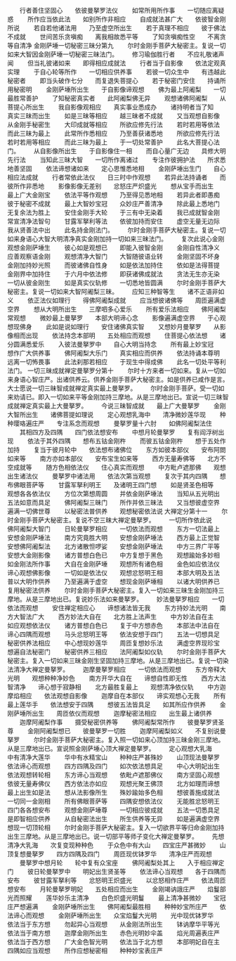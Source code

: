 <!-- { "loadSidebar": true } -->
　　行者善住坚固心　　依彼曼拏罗法仪
　　如常所用所作事　　一切随应离疑惑
　　所作应当依此法　　如别所作非相应
　　自成就法甚广大　　依彼智金刚所说
　　若自若他诸法用　　乃至虚空所出生
　　若于真理不相应　　彼于佛法不成就
　　世间苦乐贪嗔痴　　离我相故悉平等
　　了知贪嗔痴性空　　不离贪等自清净
金刚萨埵一切秘密三昧分第九
　　尔时金刚手菩萨大秘密主。复说一切如来大智因金刚萨埵一切秘密三昧法门。
　　修习瑜伽胜行者　　不应礼敬诸声闻
　　但当礼彼诸如来　　即得相应成就法
　　行者当于自影像　　依法定观真实理
　　于自心轮等所作　　一切相应供养事
　　若彼一切众生中　　有违越此秘密者
　　即当头破作七分　　而复退失菩提心
　　若于秘密门安住　　持诵所用秘密明
　　金刚萨埵所出生　　于自影像谛观想
　　佛为最上阿阇梨　　一切最胜常善护
　　了知秘密真实者　　此阿阇梨佛无异
　　观想诸佛阿阇梨　　从菩提心所出生
　　我自影像观相应　　真实事业悉成办
　　诸持明者当了知　　真实三昧而出生
　　如是三昧等相应　　越三昧者不成就
　　又当观想自影像　　从金刚手秘密生
　　大印成就等相应　　所欲应修先行法
　　若时若用等依法　　而此三昧为最上
　　此常所作悉相应　　乃至善获诸悉地
　　所欲应修先行法　　若时若用等相应
　　而此三昧为最上　　于一切处常善护
　　此名大菩提心法门。
　　从自影像所出生　　于自影像住一相
　　而自心量广无边　　具修大明先行法
　　当知此三昧大智　　一切所作离诸过
　　专注作彼拥护法　　所求悉地善坚固
　　依法谛想诸如来　　定心思惟悉地相
　　金刚萨埵出生门　　自心相应法成就
　　行者常依此法仪　　日三时中作观想
　　若异此法持诵者　　而彼所作非悉地
　　影像影像无差别　　忿怒庄严炽盛光
　　想从宝手而出生　　最上广大金刚宝
　　依法平等作观想　　乃至得见悉地相
　　若异此者即愚痴　　彼于秘密不成就
　　最上大智妙宝冠　　众妙庄严善清净
　　除此最上悉地门　　无复余法为胜上
　　安住金刚手大轮　　于三有中无染着
　　我已成就智金刚　　常宣清净法智句
　　甘露军拏利等法　　依彼加持而安住
　　虚空无量无边际　　我从贤善法中出
　　此名持金刚法门。
　　尔时金刚手菩萨大秘密主。复说一切如来身语心大智大明清净真实金刚加持一切如来三昧法门。
　　复次此说心金刚　　观想金刚萨埵生
　　彼心如是观想已　　即能入彼智金刚
　　金刚自性清净义　　应善观察语金刚
　　观想清净大智门　　大智随彼语业转
　　金刚坚固不坏身　　金刚加持妙光照
　　而彼诸佛自性身　　如是依法加持住
　　依如是法得菩提　　金刚界中加持住
　　于六月中依法修　　即获诸佛成就法
　　贪法无生亦无染　　一切从彼金刚生
　　如是真实仪轨修　　一切悉地皆圆满
　　尔时金刚手菩萨大秘密主。复说一切如来大智阿阇梨三昧。
　　应知三种智等生　　诸不正语非如义
　　依正法仪如理行　　得佛阿阇梨成就
　　应当想彼诸佛等　　周匝遍满虚空界
　　想从大明所出生　　三摩呬多心爱乐
　　所有爱乐法相应　　佛阿阇梨常观想
　　微妙最上曼拏罗　　本部大明谛心念
　　影像遍满虚空界　　于心观想现佛身
　　此如是说如理行　　安住诸佛真实智
　　又想妙月曼拏罗　　从影像相而出现
　　依法持念本部明　　五处相应而观想
　　住菩提心依法想　　诸分圆满悉爱乐
　　入彼法曼拏罗中　　自心大明当持念
　　所有最上妙宝冠　　想作广大供养事
　　佛阿阇梨大乐门　　真实相应而供养
　　依法持诵本尊明　　远离一切怖畏事
　　此法刹那若相应　　于现生中得成佛
　　此名一切处平等利法门。
一切三昧成就禅定曼拏罗分第十
　　尔时十方来者一切如来。复从一切如来身语心智庄严。出诸供养云。供养金刚手菩萨大秘密主。如是供养已咸作是言。大士愿说一切三昧智成就禅定真实最上曼拏罗。
　　尔时金刚手菩萨。受一切如来劝请已。即入一切如来平等金刚加持三摩地。从是三摩地出已。宣说一切三昧智成就禅定真实最上大曼拏罗。
　　今说三昧智成就　　最上广大曼拏罗
　　金刚大智所出生　　诸佛菩提如理说
　　定心观想乳海中　　清净微妙莲华现
　　种种璎珞遍庄严　　专注系念而观想
　　曼拏罗量十六肘　　如佛阿阇梨法住
　　其相四方及四隅　　四门依法想安布
　　中想月轮曼拏罗　　复有阎浮树出现
　　依法于其外四隅　　想布五钴金刚杵
　　而彼五钴金刚杵　　想于五处作加持
　　复当于彼月轮中　　依法想布诸佛位
　　东方如彼本部仪　　安布阿閦如来等
　　南方亦如本部仪　　安布宝生如来等
　　西方无量寿佛等　　北方不空成就等
　　随方色相依法仪　　住心真实而观想
　　中方毗卢遮那佛　　观想出生诸法仪
　　曼拏罗中诸法用　　依法次第当观想
　　复次于其内四隅　　想布佛眼菩萨等
　　甘露军拏利明王　　及诸明王四门想
　　如是贤圣色相等　　观想各各依法仪
　　方位次第想周圆　　并依金刚萨埵法
　　当知从五光明出　　五法如意而具足
　　佛阿阇梨三昧门　　所作并依三昧法
　　又当想彼虚空界　　遍满一切佛世尊
　　以秘密法普供养　　观想秘密依法说
大禅定分第十一
　　尔时金刚手菩萨大秘密主。复说不空三昧大禅定曼拏罗。
　　一切所作依此说　　佛阿阇梨大智门
　　日轮曼拏罗相应　　一切依法而观想
　　东方一切法最上　　安想金刚萨埵法
　　南方究竟胜大明　　安想金刚萨埵法
　　西方最上正觉智　　安想佛阿阇梨法
　　北方诸散怛啰娑　　安想金刚萨埵法
　　中方三界广平等　　安想大金刚影像
　　诸方普想白色已　　中方复想于黑色
　　观想踰始多妙相　　如金刚法所作事
　　大自在金刚萨埵　　观想所有诸色相
　　金色如应依法仪　　谛心观想佛影像
　　一切如是依法仪　　观想忿怒明王相
　　本部大明及五法　　普以大明作供养
　　乃至遍满于虚空　　想现金刚萨埵相
　　以诸大明供养已　　复用秘密法供养
　　尔时金刚手菩萨大秘密主。复入一切如来三昧生金刚加持三摩地。从是三摩地出已。复说妙乐法如来曼拏罗。
　　妙法曼拏罗相应　　一切依法而观想
　　安住禅定相应心　　谛想诸法皆无我
　　东方持妙法光明　　南方大智法广大
　　西方妙法大自在　　北方胜上法声生
　　中方妙法自在主　　如应观想依法仪
　　诸方普想白色已　　复于中方想赤色
　　本部法中法自在　　谛心四隅而观想
　　马头忿怒明王等　　依法安想于四门
　　五法一切想具足　　秘密供养法相应
　　中心想现妙莲华　　周匝复想妙乐法
　　满虚空界现珍宝　　想遍自法秘密门
　　秘密供养三相应　　法阿阇梨如仪轨
　　尔时金刚手菩萨大秘密主。复入一切如来三昧金刚生坚固加持三摩地。从是三摩地出已。复说一切染法清净大禅定曼拏罗。
　　迦摩曼拏罗相应　　一切依法而观想
　　东方帝释大光明　　观想种种净妙色
　　南方开华大自在　　谛想自性即无性
　　西方大法智清净　　谛心想于寂静相
　　北方最胜复最上　　观想清净依仪轨
　　中方迦摩焰相应　　依法观想自影像
　　迦摩自在本部仪　　谛实观想心无我
　　所有最上莲华手　　依法想安于四隅
　　想彼五法皆具足　　如其所应作供养
　　金刚萨埵所出生　　周匝依仪而观想
　　迦摩秘密法相应　　出生最上诸供养
　　迦摩阿阇梨作事　　摄受秘密供养等
　　佛阿阇梨常所作　　彼曼拏罗贤圣尊
　　金刚阿阇梨想已　　彼曼拏罗一切胜
　　迦摩阿阇梨如义　　不复别说曼拏罗
　　尔时金刚手菩萨大秘密主。复入照一切如来心顶加持三昧金刚三摩地。从是三摩地出已。宣说照金刚萨埵心顶大禅定曼拏罗。
　　定心观想大乳海　　中有清净大莲华
　　华中有水精宝山　　种种庄严甚殊妙
　　山顶现法曼拏罗　　依法谛心而观想
　　四方四隅及四门　　如次依法想具足
　　中心大明妃出生　　依法观想转轮相
　　东方谛心当观想　　依毗卢遮那佛仪
　　南方坚固心观想　　依彼无量寿佛仪
　　西方依法亦如应　　观想光聚王佛顶
　　北方如理而谛想　　最上出生如是法
　　想从法影像所生　　殊妙踰始多色相
　　想彼善施成就法　　一切同一金刚相
　　所有佛眼菩萨等　　四隅安想依法仪
　　无能胜忿怒明王　　四门各各想安布
　　观想金刚萨埵尊　　一切相应彼成就
　　五法一切悉具足　　是即智相应供养
　　从自秘密法出生　　所生供养等无异
　　如是遍满虚空界　　想现一切顶轮相
　　尔时金刚手菩萨大秘密主。复入一切欲界平等归命金刚加持出生三摩地。从是三摩地出已。说一切部平等师子变化大禅定曼拏罗。
　　先想清净大乳海　　次复变现种种色
　　于众色中有大山　　四宝庄严甚微妙
　　山顶复想曼拏罗　　四方四隅及四门
　　周匝现优钵罗华　　清净庄严而观想
　　曼拏罗中想月轮　　轮中复有众宝座
　　佛阿阇梨处其上　　入于相应禅定门
　　彼日轮曼拏罗中　　明妃出生贤圣等
　　依法谛心当观想　　各于四隅而安布
　　彼甘露军拏利等　　忿怒明王炽盛光
　　以忿怒相作庄严　　依法周匝想安布
　　月轮曼拏罗明妃　　五处相应而出生
　　金刚竭讷誐庄严　　焰鬘部光而照耀
　　莲华妙乐主清净　　白色炽盛光明鬘
　　最上清净甚微妙　　宝冠庄严想遍满
　　金刚萨埵所出生　　佛阿阇梨最胜相
　　种种妙宝所庄严　　依法谛心而观想
　　金刚萨埵所出生　　众宝焰鬘大光明
　　光中现优钵罗华　　依法当于东方想
　　勿起异心当观想　　从金刚法所出生
　　钵讷摩华平等光　　依法当于南方想
　　迦摩金刚所出生　　赤色光明妙伞盖
　　焰光周遍表庄严　　依法当于西方想
　　广大金色智光明　　依法当于北方想
　　本部明妃自在主　　四隅如应当观想
　　所作应想秘密相　　种种妙宝表庄严
